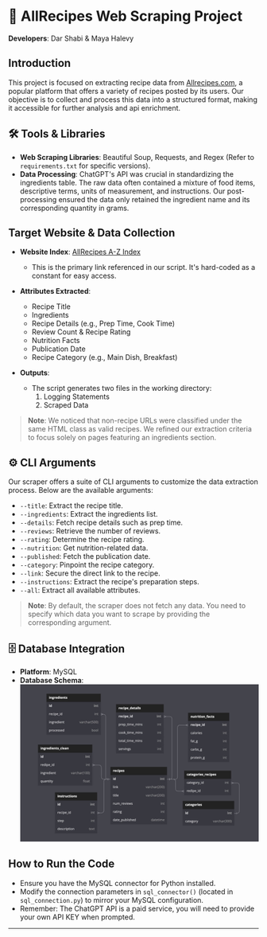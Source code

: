# 🍲 AllRecipes Web Scraping Project

**Developers**: Dar Shabi & Maya Halevy

## Introduction
This project is focused on extracting recipe data from [Allrecipes.com](https://www.allrecipes.com), a popular platform that offers a variety of recipes posted by its users. Our objective is to collect and process this data into a structured format, making it accessible for further analysis and api enrichment.

## 🛠 Tools & Libraries
- **Web Scraping Libraries**: Beautiful Soup, Requests, and Regex (Refer to `requirements.txt` for specific versions).
- **Data Processing**: ChatGPT's API was crucial in standardizing the ingredients table. The raw data often contained a mixture of food items, descriptive terms, units of measurement, and instructions. Our post-processing ensured the data only retained the ingredient name and its corresponding quantity in grams.

## Target Website & Data Collection
- **Website Index**: [AllRecipes A-Z Index](https://www.allrecipes.com/recipes-a-z-6735880)
    - This is the primary link referenced in our script. It's hard-coded as a constant for easy access.

- **Attributes Extracted**:
    - Recipe Title
    - Ingredients
    - Recipe Details (e.g., Prep Time, Cook Time)
    - Review Count & Recipe Rating
    - Nutrition Facts
    - Publication Date
    - Recipe Category (e.g., Main Dish, Breakfast)

- **Outputs**:
    - The script generates two files in the working directory:
        1. Logging Statements
        2. Scraped Data 

> **Note**: We noticed that non-recipe URLs were classified under the same HTML class as valid recipes. We refined our extraction criteria to focus solely on pages featuring an ingredients section.

## ⚙ CLI Arguments
Our scraper offers a suite of CLI arguments to customize the data extraction process. Below are the available arguments:

- `--title`: Extract the recipe title.
- `--ingredients`: Extract the ingredients list.
- `--details`: Fetch recipe details such as prep time.
- `--reviews`: Retrieve the number of reviews.
- `--rating`: Determine the recipe rating.
- `--nutrition`: Get nutrition-related data.
- `--published`: Fetch the publication date.
- `--category`: Pinpoint the recipe category.
- `--link`: Secure the direct link to the recipe.
- `--instructions`: Extract the recipe's preparation steps.
- `--all`: Extract all available attributes.

> **Note**: By default, the scraper does not fetch any data. You need to specify which data you want to scrape by providing the corresponding argument.

## 🗄 Database Integration
- **Platform**: MySQL 
- **Database Schema**:
![ERD Milestone 3](https://github.com/DarShabi/Web-Scraping-allrecipes/blob/main/ERD%20Milestone%203.jpg)

## How to Run the Code
- Ensure you have the MySQL connector for Python installed.
- Modify the connection parameters in `sql_connector()` (located in `sql_connection.py`) to mirror your MySQL configuration.
- Remember: The ChatGPT API is a paid service, you will need to provide your own API KEY when prompted.

---

